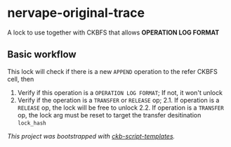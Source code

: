 # nervape-original-trace

A lock to use together with CKBFS that allows **OPERATION LOG FORMAT**

## Basic workflow

This lock will check if there is a new `APPEND` operation to the refer CKBFS cell, then

1. Verify if this operation is a `OPERATION LOG FORMAT`; If not, it won't unlock
2. Verify if the operation is a `TRANSFER` or `RELEASE` op;
2.1. If operation is a `RELEASE` op, the lock will be free to unlock
2.2. If operation is a `TRANSFER` op, the lock arg must be reset to target the transfer desitination `lock_hash` 


*This project was bootstrapped with [ckb-script-templates].*

[ckb-script-templates]: https://github.com/cryptape/ckb-script-templates
